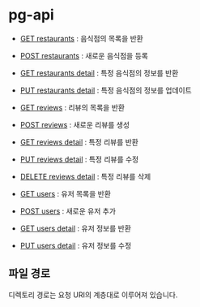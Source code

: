 # pg-api


- [GET restaurants](https://github.com/pgr-dev/review_app_api/blob/master/restaurants/GET-restaurants.md) : 음식점의 목록을 반환

- [POST restaurants](https://github.com/pgr-dev/review_app_api/blob/master/restaurants/POST-restaurants.md) : 새로운 음식점을 등록


- [GET restaurants detail](https://github.com/pgr-dev/review_app_api/blob/master/restaurants/%7Bid%7D/GET-restaurants_detail.md) : 특정 음식점의 정보를 반환
- [PUT restaurants detail](https://github.com/pgr-dev/review_app_api/blob/master/restaurants/%7Bid%7D/PUT-restaurants_detail.md) : 특정 음식점의 정보를 업데이트

- [GET reviews](https://github.com/pgr-dev/review_app_api/blob/master/reviews/GET-reviews.md) : 리뷰의 목록을 반환
- [POST reviews](https://github.com/pgr-dev/review_app_api/blob/master/reviews/POST-reviews.md) : 새로운 리뷰를 생성

- [GET reviews detail](https://github.com/pgr-dev/review_app_api/blob/master/reviews/%7Bid%7D/GET-reviews_detail.md) : 특정 리뷰를 반환
- [PUT reviews detail](https://github.com/pgr-dev/review_app_api/blob/master/reviews/%7Bid%7D/PUT-reviews_detail.md) : 특정 리뷰를 수정
- [DELETE reviews detail](https://github.com/pgr-dev/review_app_api/blob/master/reviews/%7Bid%7D/DELETE-reviews_detail.md) : 특정 리뷰를 삭제

- [GET users](https://github.com/pgr-dev/review_app_api/blob/master/users/GET-users.md) : 유저 목록을 반환
- [POST users](https://github.com/pgr-dev/review_app_api/blob/master/users/POST-users.md) : 새로운 유저 추가

- [GET users detail](https://github.com/pgr-dev/review_app_api/blob/master/users/%7Bid%7D/GET-users_detail.md) : 유저 정보를 반환
- [PUT users detail](https://github.com/pgr-dev/review_app_api/blob/master/users/%7Bid%7D/PUT-users_detail.md) : 유저 정보를 수정


## 파일 경로

디렉토리 경로는 요청 URI의 계층대로 이루어져 있습니다.
